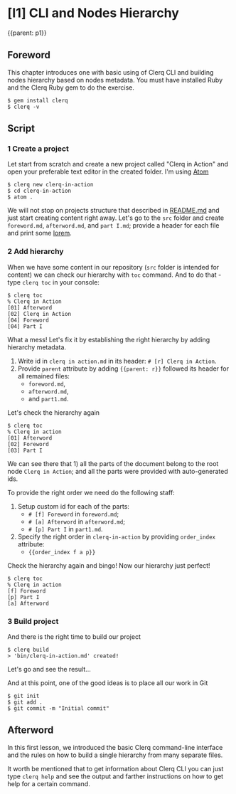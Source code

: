 # [l1] CLI and Nodes Hierarchy
{{parent: p1}}

## Foreword

This chapter introduces one with basic using of Clerq CLI and building nodes hierarchy based on nodes metadata. You must have installed Ruby and the Clerq Ruby gem to do the exercise.

    $ gem install clerq
    $ clerq -v

## Script

### 1 Create a project

Let start from scratch and create a new project called "Clerq in Action" and open your preferable text editor in the created folder. I'm using [Atom](atom.io)

    $ clerq new clerq-in-action
    $ cd clerq-in-action
    $ atom .

We will not stop on projects structure that described in [README.md]() and just start creating content right away. Let's go to the `src` folder and create `foreword.md`, `afterword.md`, and `part I.md`; provide a header for each file and print some [lorem](https://lipsum.com/).

### 2 Add hierarchy

When we have some content in our repository (`src` folder is intended for content) we can check our hierarchy with `toc` command. And to do that - type `clerq toc` in your console:

    $ clerq toc
    % Clerq in Action
    [01] Afterword
    [02] Clerq in Action
    [04] Foreword
    [04] Part I

What a mess! Let's fix it by establishing the right hierarchy by adding hierarchy metadata.

1. Write id in `clerq in action.md` in its header: `# [r] Clerq in Action`.
2. Provide `parent` attribute by adding `{{parent: r}}` followed its header for all remained files:
   * `foreword.md`,
   * `afterword.md`,
   * and `part1.md`.

Let's check the hierarchy again

    $ clerq toc
    % Clerq in action
    [01] Afterword
    [02] Foreword
    [03] Part I

We can see there that 1) all the parts of the document belong to the root node `Clerq in Action`; and all the parts were provided with auto-generated ids.

To provide the right order we need do the following staff:

1. Setup custom id for each of the parts:
   * `# [f] Foreword` in `foreword.md`;
   * `# [a] Afterword` in `afterword.md`;
   * `# [p] Part I` in `part1.md`.
2. Specify the right order in `clerq-in-action` by providing `order_index` attribute:
   * `{{order_index f a p}}`

Check the hierarchy again and bingo! Now our hierarchy just perfect!

    $ clerq toc
    % Clerq in action
    [f] Foreword
    [p] Part I
    [a] Afterword

### 3 Build project

And there is the right time to build our project

    $ clerq build
    > 'bin/clerq-in-action.md' created!

Let's go and see the result...

And at this point, one of the good ideas is to place all our work in Git

    $ git init
    $ git add .
    $ git commit -m "Initial commit"

## Afterword

In this first lesson, we introduced the basic Clerq command-line interface and the rules on how to build a single hierarchy from many separate files.

It worth be mentioned that to get information about Clerq CLI you can just type `clerq help` and see the output and farther instructions on how to get help for a certain command.
